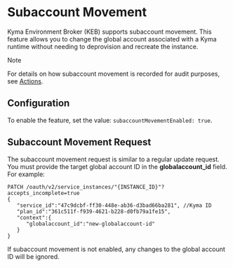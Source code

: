 # Subaccount Movement

Kyma Environment Broker (KEB) supports subaccount movement. This feature allows you to change the global account associated with a Kyma runtime without needing to deprovision and recreate the instance.

> [!NOTE]
> For details on how subaccount movement is recorded for audit purposes, see [Actions](03-90-actions.md).

## Configuration

To enable the feature, set the value: `subaccountMovementEnabled: true`.

## Subaccount Movement Request

The subaccount movement request is similar to a regular update request. You must provide the target global account ID in the **globalaccount_id** field. For example:

```http
PATCH /oauth/v2/service_instances/"{INSTANCE_ID}"?accepts_incomplete=true
{
   "service_id":"47c9dcbf-ff30-448e-ab36-d3bad66ba281", //Kyma ID
   "plan_id":"361c511f-f939-4621-b228-d0fb79a1fe15",
   "context":{
      "globalaccount_id":"new-globalaccount-id"
   }
}
```

If subaccount movement is not enabled, any changes to the global account ID will be ignored.
